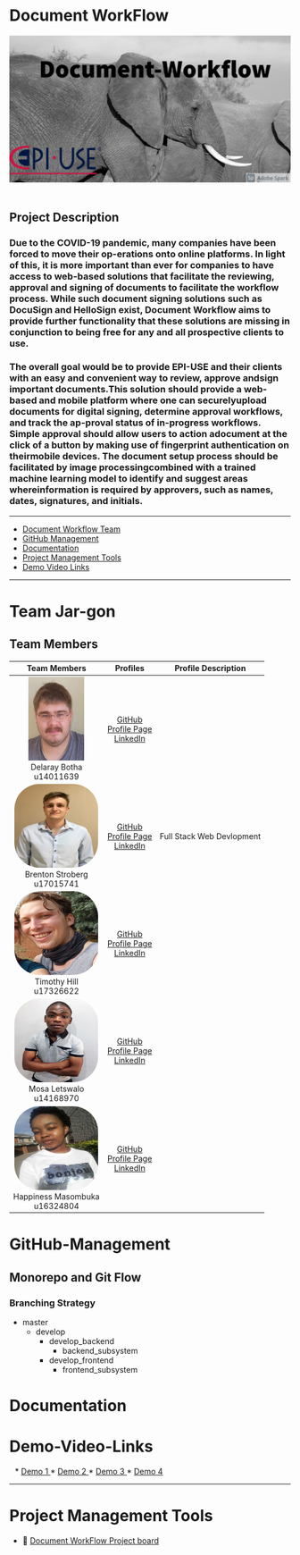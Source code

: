# Document WorkFlow
<img src="Images/MyPost.jpg">
<br>
<br>


## Project Description 
### Due to the COVID-19 pandemic, many companies have been forced to move their op-erations onto online platforms. In light of this, it is more important than ever for companies to have access to web-based solutions that facilitate the reviewing, approval and signing of documents to facilitate the workflow process. While such document signing solutions such as DocuSign and HelloSign exist, Document Workflow aims to provide further functionality that these solutions are missing in conjunction to being free for any and all prospective clients to use. 
### The overall goal would be to provide EPI-USE and their clients with an easy and convenient way to review, approve andsign important documents.This solution should provide a web-based and mobile platform where one can securelyupload documents for digital signing, determine approval workflows, and track the ap-proval status of in-progress workflows. Simple approval should allow users to action adocument at the click of a button by making use of fingerprint authentication on theirmobile devices. The document setup process should be facilitated by image processingcombined with a trained machine learning model to identify and suggest areas whereinformation is required by approvers, such as names, dates, signatures, and initials.

---


<div>

- [Document Workflow Team](#Team_-Jargon)
- [GitHub Management](#GitHub-Management)
- [Documentation](#Documentation)
- [Project Management Tools](#project-management-tools)
- [Demo Video Links](#Demo-Video-Links)

</div>

---



# Team Jar-gon
## Team Members

**Team Members**                                                                |                                                                                  **Profiles**                                                                                  |                                     **Profile Description**                                     |
| :-------------------------------------------------------------------------------------------------------------------------------------------: | :----------------------------------------------------------------------------------------------------------------------------------------------------------------------------: | :-----------------------------------------------------------------------------------------: |
|<img src="Images/delarey.jpeg" width="100" height="150"><br/> Delaray Botha <br/> u14011639 |       [GitHub]() <br/> [Profile Page]() <br/> [LinkedIn](https://www.linkedin.com/in/delarey-botha-82886820b/) <br/> |  |
|<img src="Images/Brent.jpg" width="150" height="150" style="border-radius:30%;"> <br/> Brenton Stroberg <br/> u17015741 | [GitHub](https://github.com/u17015741) <br/> [Profile Page](https://u17015741.github.io/u17015741) <br/> [LinkedIn](https://www.linkedin.com/in/brenton-stroberg-a15219172/) <br/> | Full Stack Web Devlopment<br>|
|<img src= "Images/Tim.jpg" width="150" height="150" style="border-radius:30%;"> <br/>Timothy Hill <br/> u17326622 <br/> | [GitHub]([https://github.com/u17112592]) <br/> [Profile Page](https://u17112592.github.io/) <br/> [LinkedIn](https://www.linkedin.com/in/timothy-hill-759a0b20b/) <br/> | |
|<img src="Images/Mosa.jpg" width="150" height="150" style="border-radius:30%;"> <br/> Mosa Letswalo <br/> u14168970|       [GitHub](https://github.com/) <br/> [Profile Page]() <br/> [LinkedIn]() <br/> | |
|<img src="Images/Happiness.jpg" width="150" height="150" style="border-radius:30%;"> <br/>Happiness Masombuka<br/> u16324804  |       [GitHub]() <br/> [Profile Page]() <br/> [LinkedIn]() <br/> | 



# GitHub-Management

## Monorepo and Git Flow

### Branching Strategy

* master
    * develop
        * develop_backend
            * backend_subsystem
        * develop_frontend
            * frontend_subsystem  
         
# Documentation



# Demo-Video-Links

<div style="margin-left: 2%">
* <a href=""> Demo 1 </a>
* <a href=""> Demo 2 </a>
* <a href=""> Demo 3 </a>
* <a href=""> Demo 4 </a>
</div>

---

# Project Management Tools

- :open_book: [Document WorkFlow Project board](https://github.com/COS301-SE-2021/Document-Workflow/projects/1)
